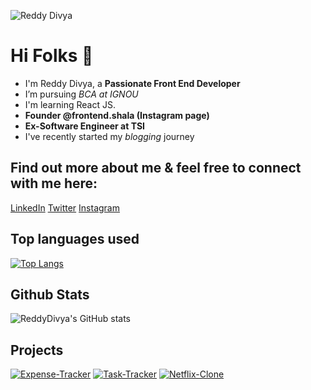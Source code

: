 <!-- ![Divya](https://media-exp1.licdn.com/dms/image/C5603AQFDOiY-yy66IQ/profile-displayphoto-shrink_800_800/0/1634569925842?e=1641427200&v=beta&t=R-MPkNaX_rWh6Er85zliDGXd7SscVETryNFgY2wPoHg) -->

<!-- ![Reddy Divya](https://media-exp1.licdn.com/dms/image/C5616AQEzzmZe_ADm-Q/profile-displaybackgroundimage-shrink_200_800/0/1634573213796?e=1641427200&v=beta&t=L0jXH27B6W-lHvM3kxHnMPhalJFeMJpgBRUsjBCUV58) -->
![Reddy Divya](https://pbs.twimg.com/profile_banners/1427992702289776643/1634573353/600x200)

# Hi Folks 👋

- I'm Reddy Divya, a **Passionate Front End Developer**
- I’m pursuing *BCA at IGNOU* 
- I'm learning React JS.
- **Founder @frontend.shala (Instagram page)**
- **Ex-Software Engineer at TSI**
- I've recently started my *blogging* journey

## Find out more about me & feel free to connect with me here:
 
[LinkedIn](https://www.linkedin.com/in/divya-reddy-58025a12b/)
[Twitter](https://twitter.com/thedivyareddyy)
[Instagram](https://www.instagram.com/p/CVQiVHyPDKN/?utm_medium=copy_link)

## Top languages used

[![Top Langs](https://github-readme-stats.vercel.app/api/top-langs/?username=ReddyDivya&langs_count=8&layout=compact)](https://github.com/ReddyDivya/github-readme-stats)

## Github Stats

![ReddyDivya's GitHub stats](https://github-readme-stats.vercel.app/api?username=ReddyDivya&show_icons=true&theme=synthwave)

## Projects

[![Expense-Tracker](https://github-readme-stats.vercel.app/api/pin/?username=ReddyDivya&repo=Expense-Tracker)](https://github.com/ReddyDivya/Expense-Tracker)
[![Task-Tracker](https://github-readme-stats.vercel.app/api/pin/?username=ReddyDivya&repo=Task-Tracker)](https://github.com/ReddyDivya/Task-Tracker)
[![Netflix-Clone](https://github-readme-stats.vercel.app/api/pin/?username=ReddyDivya&repo=Netflix-Clone&show_owner=true)](https://github.com/ReddyDivya/Netflix-Clone)



